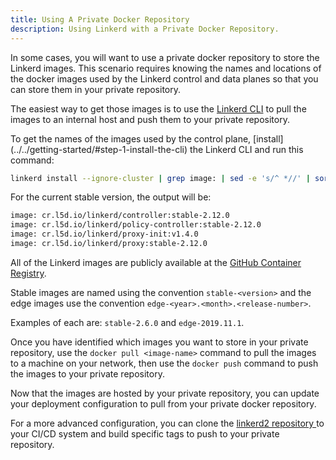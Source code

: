 ```yaml
---
title: Using A Private Docker Repository
description: Using Linkerd with a Private Docker Repository.
---
```


In some cases, you will want to use a private docker repository to store the
Linkerd images. This scenario requires knowing the names and locations of the
docker images used by the Linkerd control and data planes so that you can
store them in your private repository.

The easiest way to get those images is to use the
[Linkerd CLI](../../getting-started/#step-1-install-the-cli)
to pull the images to an internal host and push them to your private repository.

To get the names of the images used by the control plane, [install]
(../../getting-started/#step-1-install-the-cli)
the Linkerd CLI and run this command:

```bash
linkerd install --ignore-cluster | grep image: | sed -e 's/^ *//' | sort | uniq
```

For the current stable version, the output will be:

```bash
image: cr.l5d.io/linkerd/controller:stable-2.12.0
image: cr.l5d.io/linkerd/policy-controller:stable-2.12.0
image: cr.l5d.io/linkerd/proxy-init:v1.4.0
image: cr.l5d.io/linkerd/proxy:stable-2.12.0
```

All of the Linkerd images are publicly available at the
[GitHub Container Registry](https://github.com/orgs/linkerd/packages).

Stable images are named using the convention  `stable-<version>` and the edge
images use the convention `edge-<year>.<month>.<release-number>`.

Examples of each are: `stable-2.6.0` and `edge-2019.11.1`.

Once you have identified which images you want to store in your private
repository, use the `docker pull <image-name>` command to pull the images to
a machine on your network, then use the `docker push` command to push the
images to your private repository.

Now that the images are hosted by your private repository, you can update
your deployment configuration to pull from your private docker repository.

For a more advanced configuration, you can clone the [linkerd2 repository
](https://github.com/linkerd/linkerd2) to your CI/CD system and build
specific tags to push to your private repository.
